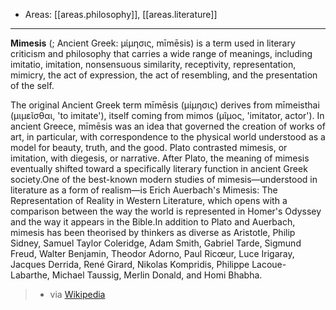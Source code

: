 
- Areas: [[areas.philosophy]], [[areas.literature]]

---

**Mimesis** (; Ancient Greek: μίμησις, mīmēsis) is a term used in literary criticism and philosophy that carries a wide range of meanings, including imitatio, imitation, nonsensuous similarity, receptivity, representation, mimicry, the act of expression, the act of resembling, and the presentation of the self.

The original Ancient Greek term mīmēsis (μίμησις) derives from mīmeisthai (μιμεῖσθαι, 'to imitate'), itself coming from mimos (μῖμος, 'imitator, actor'). In ancient Greece, mīmēsis was an idea that governed the creation of works of art, in particular, with correspondence to the physical world understood as a model for beauty, truth, and the good. Plato contrasted mimesis, or imitation, with diegesis, or narrative. After Plato, the meaning of mimesis eventually shifted toward a specifically literary function in ancient Greek society.One of the best-known modern studies of mimesis—understood in literature as a form of realism—is Erich Auerbach's Mimesis: The Representation of Reality in Western Literature, which opens with a comparison between the way the world is represented in Homer's Odyssey and the way it appears in the Bible.In addition to Plato and Auerbach, mimesis has been theorised by thinkers as diverse as Aristotle, Philip Sidney, Samuel Taylor Coleridge, Adam Smith, Gabriel Tarde, Sigmund Freud, Walter Benjamin, Theodor Adorno, Paul Ricœur, Luce Irigaray, Jacques Derrida, René Girard, Nikolas Kompridis, Philippe Lacoue-Labarthe, Michael Taussig, Merlin Donald, and Homi Bhabha.

> - via [Wikipedia](https://en.wikipedia.org/wiki/Mimesis)
